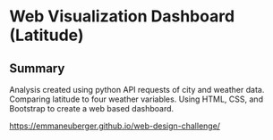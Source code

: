 # Web Visualization Dashboard (Latitude)

## Summary

Analysis created using python API requests of city and weather data. Comparing latitude to four weather variables. 
Using HTML, CSS, and Bootstrap to create a web based dashboard.

https://emmaneuberger.github.io/web-design-challenge/

